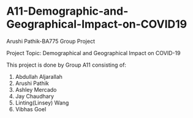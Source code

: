 # A11-Demographic-and-Geographical-Impact-on-COVID19
Arushi Pathik-BA775 Group Project

Project Topic: Demographical and Geographical Impact on COVID-19

This project is done by Group A11 consisting of: 
1. Abdullah Aljarallah
2. Arushi Pathik
3. Ashley Mercado
4. Jay Chaudhary
5. Linting(Linsey) Wang
6. Vibhas Goel
